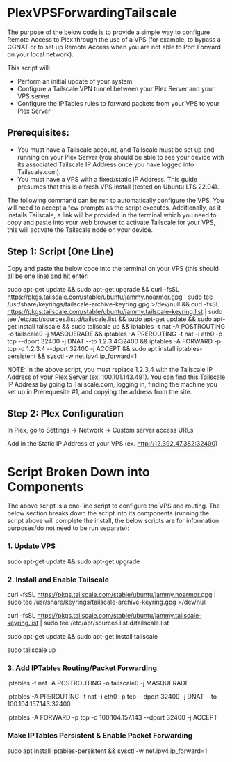 # PlexVPSForwardingTailscale

The purpose of the below code is to provide a simple way to configure Remote Access to Plex through the use of a VPS (for example, to bypass a CGNAT or to set up Remote Access when you are not able to Port Forward on your local network).

This script will:
- Perform an initial update of your system
- Configure a Tailscale VPN tunnel between your Plex Server and your VPS server
- Configure the IPTables rules to forward packets from your VPS to your Plex Server

## Prerequisites:
- You must have a Tailscale account, and Tailscale must be set up and running on your Plex Server (you should be able to see your device with its associated Tailscale IP Address once you have logged into Tailscale.com).
- You must have a VPS with a fixed/static IP Address. This guide presumes that this is a fresh VPS install (tested on Ubuntu LTS 22.04).

The following command can be run to automatically configure the VPS. You will need to accept a few prompts as the script executes. Additionally, as it installs Tailscale, a link will be provided in the terminal which you need to copy and paste into your web browser to activate Tailscale for your VPS, this will activate the Tailscale node on your device.

## Step 1: Script (One Line)

Copy and paste the below code into the terminal on your VPS (this should all be one line) and hit enter:

sudo apt-get update && sudo apt-get upgrade && curl -fsSL https://pkgs.tailscale.com/stable/ubuntu/jammy.noarmor.gpg | sudo tee /usr/share/keyrings/tailscale-archive-keyring.gpg >/dev/null && curl -fsSL https://pkgs.tailscale.com/stable/ubuntu/jammy.tailscale-keyring.list | sudo tee /etc/apt/sources.list.d/tailscale.list && sudo apt-get update && sudo apt-get install tailscale && sudo tailscale up && iptables -t nat -A POSTROUTING -o tailscale0 -j MASQUERADE && iptables -A PREROUTING -t nat -i eth0 -p tcp --dport 32400 -j DNAT --to 1.2.3.4:32400 && iptables -A FORWARD -p tcp -d 1.2.3.4 --dport 32400 -j ACCEPT && sudo apt install iptables-persistent && sysctl -w net.ipv4.ip_forward=1

NOTE: In the above script, you must replace 1.2.3.4 with the Tailscale IP Address of your Plex Server (ex. 100.101.143.491).
You can find this Tailscale IP Address by going to Tailscale.com, logging in, finding the machine you set up in Prerequesite #1, and copying the address from the site.

## Step 2: Plex Configuration

In Plex, go to Settings -> Network -> Custom server access URLs

Add in the Static IP Address of your VPS (ex. http://12.392.47.382:32400)


# Script Broken Down into Components

The above script is a one-line script to configure the VPS and routing. The below section breaks down the script into its components (running the script above will complete the install, the below scripts are for information purposes/do not need to be run separate):

### 1. Update VPS

sudo apt-get update && sudo apt-get upgrade

### 2. Install and Enable Tailscale

curl -fsSL https://pkgs.tailscale.com/stable/ubuntu/jammy.noarmor.gpg | sudo tee /usr/share/keyrings/tailscale-archive-keyring.gpg >/dev/null

curl -fsSL https://pkgs.tailscale.com/stable/ubuntu/jammy.tailscale-keyring.list | sudo tee /etc/apt/sources.list.d/tailscale.list

sudo apt-get update && sudo apt-get install tailscale

sudo tailscale up

### 3. Add IPTables Routing/Packet Forwarding

iptables -t nat -A POSTROUTING -o tailscale0 -j MASQUERADE

iptables -A PREROUTING -t nat -i eth0 -p tcp --dport 32400 -j DNAT --to 100.104.157.143:32400

iptables -A FORWARD -p tcp -d 100.104.157.143 --dport 32400 -j ACCEPT

### Make IPTables Persistent & Enable Packet Forwarding

sudo apt install iptables-persistent && sysctl -w net.ipv4.ip_forward=1
